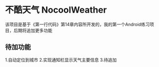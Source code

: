 # 不酷天气 NocoolWeather
该项目是基于《第一行代码》第14章内容所开发的，我的第一个Android练习项目，后期将追加更多功能
## 待加功能
1.自动定位到城市
2.实现通知栏显示天气主要信息
3.待追加
